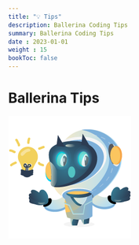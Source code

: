 ```yaml
---
title: "💡 Tips"
description: Ballerina Coding Tips
summary: Ballerina Coding Tips
date : 2023-01-01
weight : 15
bookToc: false
---
```


# Ballerina Tips

<div class="mascot mascot-small">
  <img src="/images/mascot/idea.png" alt="mascot with tips" />
</div>


